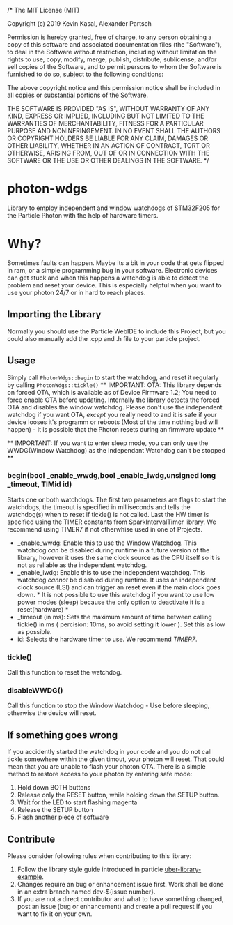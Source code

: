 /*
The MIT License (MIT)

Copyright (c) 2019 Kevin Kasal, Alexander Partsch

Permission is hereby granted, free of charge, to any person obtaining a copy
of this software and associated documentation files (the "Software"), to deal
in the Software without restriction, including without limitation the rights
to use, copy, modify, merge, publish, distribute, sublicense, and/or sell
copies of the Software, and to permit persons to whom the Software is
furnished to do so, subject to the following conditions:

The above copyright notice and this permission notice shall be included in all
copies or substantial portions of the Software.

THE SOFTWARE IS PROVIDED "AS IS", WITHOUT WARRANTY OF ANY KIND, EXPRESS OR
IMPLIED, INCLUDING BUT NOT LIMITED TO THE WARRANTIES OF MERCHANTABILITY,
FITNESS FOR A PARTICULAR PURPOSE AND NONINFRINGEMENT. IN NO EVENT SHALL THE
AUTHORS OR COPYRIGHT HOLDERS BE LIABLE FOR ANY CLAIM, DAMAGES OR OTHER
LIABILITY, WHETHER IN AN ACTION OF CONTRACT, TORT OR OTHERWISE, ARISING FROM,
OUT OF OR IN CONNECTION WITH THE SOFTWARE OR THE USE OR OTHER DEALINGS IN THE
SOFTWARE.
*/
# photon-wdgs
Library to employ independent and window watchdogs of STM32F205 for the Particle Photon with the help of hardware timers.


# Why?
Sometimes faults can happen. Maybe its a bit in your code that gets flipped in ram, or a simple programming bug in your software. Electronic devices can get stuck and when this happens a watchdog is able to detect the problem and reset your device. This is especially helpful when you want to use your photon 24/7 or in hard to reach places.  

## Importing the Library
Normally you should use the Particle WebIDE to include this Project, but you could also manually add the .cpp and .h file to your particle project.

## Usage
Simply call `PhotonWdgs::begin` to start the watchdog, and reset it regularly by calling `PhotonWdgs::tickle()`
** IMPORTANT:
OTA: This library depends on forced OTA, which is available as of Device Firmware 1.2; You need to force enable OTA before updating. Internally the library detects the forced OTA and disables the window watchdog. Please don't use the independent watchdog if you want OTA, _except_ you really need to and it is safe if your device looses it's programm or reboots (Most of the time nothing bad will happen) - It is possible that the Photon resets during an firmware update **



** IMPORTANT:
If you want to enter sleep mode, you can only use the WWDG(Window Watchdog) as the Independant Watchdog can't be stopped **

### begin(bool \_enable\_wwdg,bool \_enable\_iwdg,unsigned long \_timeout, TIMid id)
Starts one or both watchdogs. The first two parameters are
flags to start the watchdogs, the timeout is specified in milliseconds
and tells the watchdog(s) when to reset if tickle() is not called. Last
the HW timer is specified using the TIMER constants from SparkIntervalTimer
library. We recommend using TIMER7 if not otherwhise used in one of Projects.

 * \_enable\_wwdg:
	Enable this to use the Window Watchdog.
	This watchdog *can* be disabled during runtime in a future version of the library, however it uses the same clock source as the CPU itself so it is not as reliable as the independent watchdog.
 * \_enable\_iwdg:
	Enable this to use the independent watchdog.
	This watchdog *cannot* be disabled during runtime. It uses an independent clock source (LSI) and can trigger an reset even if the main clock goes down. * It is not possible to use this watchdog if you want to use low power modes (sleep) because the only option to deactivate it is a reset(hardware) *
 * \_timeout (in ms):
	Sets the maximum amount of time between calling tickle() in ms ( percision: 10ms, so avoid setting it lower ). Set this as low as possible. 
* id:
	Selects the hardware timer to use. We recommend *TIMER7*.



### tickle()

Call this function to reset the watchdog.

### disableWWDG()

Call this function to stop the Window Watchdog - Use before sleeping, otherwise the device will reset.

## If something goes wrong

If you accidently started the watchdog in your code and you do not call tickle somewhere within the given timout, your photon will reset. That could mean that you are unable to flash your photon OTA. There is a simple method to restore access to your photon by entering safe mode:

1. Hold down BOTH buttons
2. Release only the RESET button, while holding down the SETUP button.
3. Wait for the LED to start flashing magenta
4. Release the SETUP button
5. Flash another piece of software

## Contribute
Please consider following rules when contributing to this library:

1. Follow the library style guide introduced in particle [uber-library-example](https://github.com/spark/uber-library-example/blob/master/doc/firmware-code-conventions.md).
2. Changes require an bug or enhancement issue first. Work shall be done in an extra branch named dev-${issue number}.
3. If you are not a direct contributor and what to have something changed, post an issue (bug or enhancement) and create a pull request if you want to fix it on your own.

